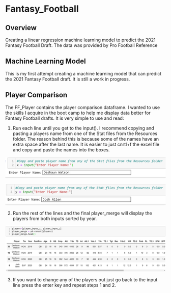 # Fantasy_Football

## Overview
Creating a linear regression machine learning model to predict the 2021 Fantasy Football Draft. The data was provided by Pro Football Reference 

## Machine Learning Model
This is my first attempt creating a machine learning model that can predict the 2021 Fantasy Football draft. It is still a work in progress.

## Player Comparison 
The FF_Player contains the player comparison dataframe. I wanted to use the skills I acquire in the boot camp to help me display data better for Fantasy Football drafts. It is very simple to use and read:

   1. Run each line until you get to the input(). I recommend copying and pasting a players name from one of the Stat files from the Resources folder. The reason behind this is because some of the names have an extra space after the last name. It is easier to just cnrtl+f the excel file and copy and paste the names into the boxes.

   ![Image](https://github.com/ducluu27/Fantasy_Football/blob/main/Images/input_1.png)

   ![Image](https://github.com/ducluu27/Fantasy_Football/blob/main/Images/input_2.png)

   2. Run the rest of the lines and the final player_merge will display the players from both inputs sorted by year.

   ![Image](https://github.com/ducluu27/Fantasy_Football/blob/main/Images/final_df.png)

   3. If you want to change any of the players out just go back to the input line press the enter key and repeat steps 1 and 2.